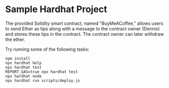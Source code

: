 # Sample Hardhat Project
The provided Solidity smart contract, named "BuyMeACoffee," allows users to send Ether as tips along with a message to the contract owner (Dennis) and stores these tips in the contract. The contract owner can later withdraw the ether.

Try running some of the following tasks:

```shell
npm install
npx hardhat help
npx hardhat test
REPORT_GAS=true npx hardhat test
npx hardhat node
npx hardhat run scripts/deploy.js
```
